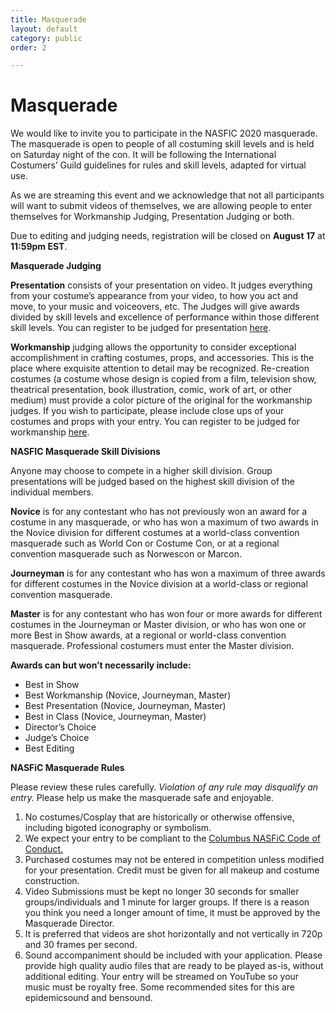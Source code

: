 ```yaml
---
title: Masquerade
layout: default
category: public
order: 2

---
```

# Masquerade

We would like to invite you to participate in the NASFIC 2020 masquerade. The masquerade is open to people of all costuming skill levels and is held on Saturday night of the con. It will be following the International Costumers’ Guild guidelines for rules and skill levels, adapted for virtual use.

As we are streaming this event and we acknowledge that not all participants will want to submit videos of themselves, we are allowing people to enter themselves for Workmanship Judging, Presentation Judging or both.

Due to editing and judging needs, registration will be closed on **August 17** at **11:59pm EST**.

**Masquerade Judging**

**Presentation** consists of your presentation on video. It judges everything from your costume’s appearance from your video, to how you act and move, to your music and voiceovers, etc. The Judges will give awards divided by skill levels and excellence of performance within those different skill levels. You can register to be judged for presentation [here](https://forms.gle/BX2qeG9uXFqcZgcj7).

**Workmanship** judging allows the opportunity to consider exceptional accomplishment in crafting costumes, props, and accessories. This is the place where exquisite attention to detail may be recognized. Re-creation costumes (a costume whose design is copied from a film, television show, theatrical presentation, book illustration, comic, work of art, or other medium) must provide a color picture of the original for the workmanship judges. If you wish to participate, please include close ups of your costumes and props with your entry. You can register to be judged for workmanship [here](https://forms.gle/jqSzCW8tbGPckkD4A).

**NASFIC Masquerade Skill Divisions**

Anyone may choose to compete in a higher skill division. Group presentations will be judged based on the highest skill division of the individual members.

**Novice** is for any contestant who has not previously won an award for a costume in any masquerade, or who has won a maximum of two awards in the Novice division for different costumes at a world-class convention masquerade such as World Con or Costume Con, or at a regional convention masquerade such as Norwescon or Marcon.

**Journeyman** is for any contestant who has won a maximum of three awards for different costumes in the Novice division at a world-class or regional convention masquerade.

**Master** is for any contestant who has won four or more awards for different costumes in the Journeyman or Master division, or who has won one or more Best in Show awards, at a regional or world-class convention masquerade. Professional costumers must enter the Master division.

**Awards can but won’t necessarily include:**

* Best in Show
* Best Workmanship (Novice, Journeyman, Master)
* Best Presentation (Novice, Journeyman, Master)
* Best in Class (Novice, Journeyman, Master)
* Director’s Choice
* Judge’s Choice
* Best Editing

**NASFiC Masquerade Rules**

Please review these rules carefully. _Violation of any rule may disqualify an entry._ Please help us make the masquerade safe and enjoyable.

1. No costumes/Cosplay that are historically or otherwise offensive, including bigoted iconography or symbolism.
2. We expect your entry to be compliant to the [Columbus NASFiC Code of Conduct.](https://columbus2020nasfic.org/code-of-conduct-anti-harassment-policy)
3. Purchased costumes may not be entered in competition unless modified for your presentation. Credit must be given for all makeup and costume construction.
4. Video Submissions must be kept no longer 30 seconds for smaller groups/individuals and 1 minute for larger groups. If there is a reason you think you need a longer amount of time, it must be approved by the Masquerade Director.
5. It is preferred that videos are shot horizontally and not vertically in 720p and 30 frames per second.
6. Sound accompaniment should be included with your application. Please provide high quality audio files that are ready to be played as-is, without additional editing. Your entry will be streamed on YouTube so your music must be royalty free. Some recommended sites for this are epidemicsound and bensound.